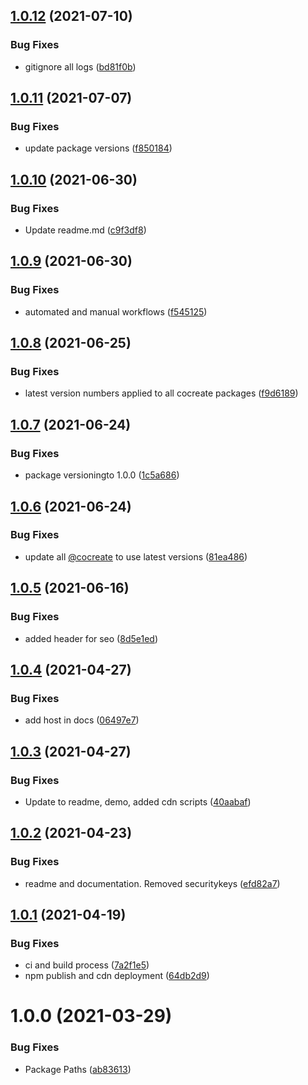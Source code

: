 ## [1.0.12](https://github.com/CoCreate-app/CoCreate-quill-adder/compare/v1.0.11...v1.0.12) (2021-07-10)


### Bug Fixes

* gitignore all logs ([bd81f0b](https://github.com/CoCreate-app/CoCreate-quill-adder/commit/bd81f0bf166639013d9ca4f1952aacf770647cb1))

## [1.0.11](https://github.com/CoCreate-app/CoCreate-quill-adder/compare/v1.0.10...v1.0.11) (2021-07-07)


### Bug Fixes

* update package versions ([f850184](https://github.com/CoCreate-app/CoCreate-quill-adder/commit/f8501846ddd1f0193786e76c528a03ecdab538dc))

## [1.0.10](https://github.com/CoCreate-app/CoCreate-quill-adder/compare/v1.0.9...v1.0.10) (2021-06-30)


### Bug Fixes

* Update readme.md ([c9f3df8](https://github.com/CoCreate-app/CoCreate-quill-adder/commit/c9f3df8adfc77032ed0d6bf43a682b9c3c6af780))

## [1.0.9](https://github.com/CoCreate-app/CoCreate-quill-adder/compare/v1.0.8...v1.0.9) (2021-06-30)


### Bug Fixes

* automated and manual workflows ([f545125](https://github.com/CoCreate-app/CoCreate-quill-adder/commit/f5451250ec08795e01c6e5b6b5cd14dc676a3e01))

## [1.0.8](https://github.com/CoCreate-app/CoCreate-quill-adder/compare/v1.0.7...v1.0.8) (2021-06-25)


### Bug Fixes

* latest version numbers applied to all cocreate packages ([f9d6189](https://github.com/CoCreate-app/CoCreate-quill-adder/commit/f9d6189e9faad383daf2657a32cf35fd49ffd939))

## [1.0.7](https://github.com/CoCreate-app/CoCreate-quill-adder/compare/v1.0.6...v1.0.7) (2021-06-24)


### Bug Fixes

* package versioningto 1.0.0 ([1c5a686](https://github.com/CoCreate-app/CoCreate-quill-adder/commit/1c5a686e54aa1baa2688632e59c1f02a4d512cf7))

## [1.0.6](https://github.com/CoCreate-app/CoCreate-quill-adder/compare/v1.0.5...v1.0.6) (2021-06-24)


### Bug Fixes

* update all [@cocreate](https://github.com/cocreate) to use latest versions ([81ea486](https://github.com/CoCreate-app/CoCreate-quill-adder/commit/81ea4865595df9e4d709cd1aea7ad1ae3f075be2))

## [1.0.5](https://github.com/CoCreate-app/CoCreate-quill-adder/compare/v1.0.4...v1.0.5) (2021-06-16)


### Bug Fixes

* added header for seo ([8d5e1ed](https://github.com/CoCreate-app/CoCreate-quill-adder/commit/8d5e1ed05b6aed70ec45759af5bd5ee8472b5cf1))

## [1.0.4](https://github.com/CoCreate-app/CoCreate-quill-adder/compare/v1.0.3...v1.0.4) (2021-04-27)


### Bug Fixes

* add host in docs ([06497e7](https://github.com/CoCreate-app/CoCreate-quill-adder/commit/06497e7337593123552319f838bfb4384e7ffb80))

## [1.0.3](https://github.com/CoCreate-app/CoCreate-quill-adder/compare/v1.0.2...v1.0.3) (2021-04-27)


### Bug Fixes

* Update to readme, demo, added cdn scripts ([40aabaf](https://github.com/CoCreate-app/CoCreate-quill-adder/commit/40aabafefbd50c8aac636ee13591a1747f03bbc4))

## [1.0.2](https://github.com/CoCreate-app/CoCreate-quill-adder/compare/v1.0.1...v1.0.2) (2021-04-23)


### Bug Fixes

* readme and documentation. Removed securitykeys ([efd82a7](https://github.com/CoCreate-app/CoCreate-quill-adder/commit/efd82a7c0328f81d7a72a22ecedc6101948ac78b))

## [1.0.1](https://github.com/CoCreate-app/CoCreate-quill-adder/compare/v1.0.0...v1.0.1) (2021-04-19)


### Bug Fixes

* ci and build process ([7a2f1e5](https://github.com/CoCreate-app/CoCreate-quill-adder/commit/7a2f1e5fcbfdbcda5b91b532f6b0533ce1735111))
* npm publish and cdn deployment ([64db2d9](https://github.com/CoCreate-app/CoCreate-quill-adder/commit/64db2d933c8f225de3225322c1e8ae19606aeb56))

# 1.0.0 (2021-03-29)


### Bug Fixes

* Package Paths ([ab83613](https://github.com/CoCreate-app/CoCreate-quill-adder/commit/ab83613853cfec70d620469f59415995fe9c8385))
